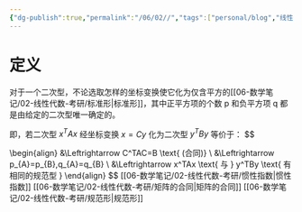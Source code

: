 ```yaml
---
{"dg-publish":true,"permalink":"/06/02//","tags":["personal/blog","线性代数/二次型"]}
---
```


# 定义
对于一个二次型，不论选取怎样的坐标变换使它化为仅含平方的[[06-数学笔记/02-线性代数-考研/标准形\|标准形]]，其中正平方项的个数 p 和负平方项 q 都是由给定的二次型唯一确定的。

即，若二次型 $\displaystyle x^TAx$ 经坐标变换 $\displaystyle x=Cy$ 化为二次型 $\displaystyle y^TBy$ 等价于：
$$

\begin{align}
&\Leftrightarrow C^TAC=B \text{ (合同)} \\
&\Leftrightarrow p_{A}=p_{B},q_{A}=q_{B}   \\
&\Leftrightarrow x^TAx \text{ 与 } y^TBy \text{ 有相同的规范型 }
\end{align}
$$
[[06-数学笔记/02-线性代数-考研/惯性指数\|惯性指数]]
[[06-数学笔记/02-线性代数-考研/矩阵的合同\|矩阵的合同]]
[[06-数学笔记/02-线性代数-考研/规范形\|规范形]]